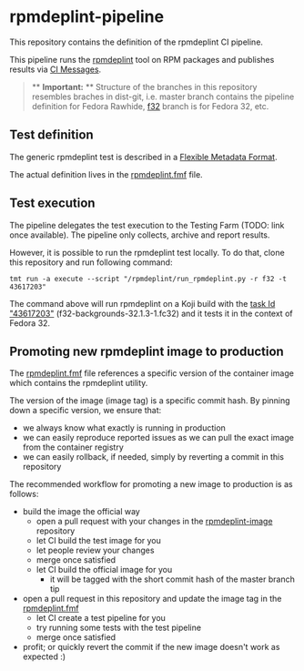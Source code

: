 # rpmdeplint-pipeline

This repository contains the definition of the rpmdeplint CI pipeline.

This pipeline runs the [rpmdeplint](https://github.com/fedora-ci/rpmdeplint-image) tool on RPM packages and publishes results via [CI Messages](https://pagure.io/fedora-ci/messages).

> ** **Important:** ** Structure of the branches in this repository resembles braches in dist-git, i.e. master branch contains the pipeline definition for Fedora Rawhide, [f32](https://github.com/fedora-ci/rpmdeplint-pipeline/tree/f32) branch is for Fedora 32, etc.

## Test definition

The generic rpmdeplint test is described in a [Flexible Metadata Format](https://pagure.io/fedora-ci/metadata).

The actual definition lives in the [rpmdeplint.fmf](./rpmdeplint.fmf) file.

## Test execution

The pipeline delegates the test execution to the Testing Farm (TODO: link once available). The pipeline only collects, archive and report results.

However, it is possible to run the rpmdeplint test locally. To do that, clone this repository and run following command:

```shell
tmt run -a execute --script "/rpmdeplint/run_rpmdeplint.py -r f32 -t 43617203"
```

The command above will run rpmdeplint on a Koji build with the [task Id "43617203"](https://koji.fedoraproject.org/koji/taskinfo?taskID=43617203) (f32-backgrounds-32.1.3-1.fc32) and it tests it in the context of Fedora 32.

## Promoting new rpmdeplint image to production

The [rpmdeplint.fmf](./rpmdeplint.fmf) file references a specific version of the container image which contains the rpmdeplint utility.

The version of the image (image tag) is a specific commit hash. By pinning down a specific version, we ensure that:

* we always know what exactly is running in production
* we can easily reproduce reported issues as we can pull the exact image from the container registry
* we can easily rollback, if needed, simply by reverting a commit in this repository

The recommended workflow for promoting a new image to production is as follows:

* build the image the official way
  * open a pull request with your changes in the [rpmdeplint-image](https://github.com/fedora-ci/rpmdeplint-image) repository
  * let CI build the test image for you
  * let people review your changes
  * merge once satisfied
  * let CI build the official image for you
    * it will be tagged with the short commit hash of the master branch tip
* open a pull request in this repository and update the image tag in the [rpmdeplint.fmf](./rpmdeplint.fmf)
  * let CI create a test pipeline for you
  * try running some tests with the test pipeline
  * merge once satisfied
* profit; or quickly revert the commit if the new image doesn't work as expected :)
